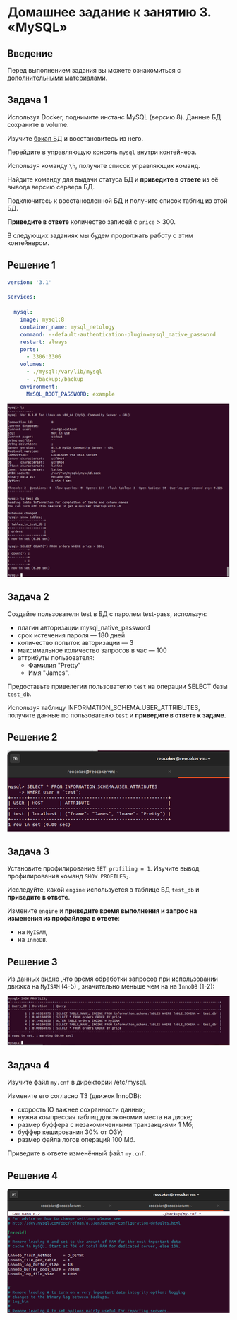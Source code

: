 # Домашнее задание к занятию 3. «MySQL»

## Введение

Перед выполнением задания вы можете ознакомиться с 
[дополнительными материалами](https://github.com/netology-code/virt-homeworks/blob/virt-11/additional/README.md).

## Задача 1

Используя Docker, поднимите инстанс MySQL (версию 8). Данные БД сохраните в volume.

Изучите [бэкап БД](https://github.com/netology-code/virt-homeworks/tree/virt-11/06-db-03-mysql/test_data) и 
восстановитесь из него.

Перейдите в управляющую консоль `mysql` внутри контейнера.

Используя команду `\h`, получите список управляющих команд.

Найдите команду для выдачи статуса БД и **приведите в ответе** из её вывода версию сервера БД.

Подключитесь к восстановленной БД и получите список таблиц из этой БД.

**Приведите в ответе** количество записей с `price` > 300.

В следующих заданиях мы будем продолжать работу с этим контейнером.

## Решение 1
```yaml                                                                                        
version: '3.1'

services:

  mysql:
    image: mysql:8
    container_name: mysql_netology
    command: --default-authentication-plugin=mysql_native_password
    restart: always
    ports:
      - 3306:3306
    volumes:
      - ./mysql:/var/lib/mysql
      - ./backup:/backup
    environment:
      MYSQL_ROOT_PASSWORD: example

```
![1.png](./img/1.png)

## Задача 2

Создайте пользователя test в БД c паролем test-pass, используя:

- плагин авторизации mysql_native_password
- срок истечения пароля — 180 дней 
- количество попыток авторизации — 3 
- максимальное количество запросов в час — 100
- аттрибуты пользователя:
    - Фамилия "Pretty"
    - Имя "James".

Предоставьте привелегии пользователю `test` на операции SELECT базы `test_db`.
    
Используя таблицу INFORMATION_SCHEMA.USER_ATTRIBUTES, получите данные по пользователю `test` и 
**приведите в ответе к задаче**.

## Решение 2

![2.png](./img/2.png)

## Задача 3

Установите профилирование `SET profiling = 1`.
Изучите вывод профилирования команд `SHOW PROFILES;`.

Исследуйте, какой `engine` используется в таблице БД `test_db` и **приведите в ответе**.

Измените `engine` и **приведите время выполнения и запрос на изменения из профайлера в ответе**:
- на `MyISAM`,
- на `InnoDB`.


## Решение 3

Из данных видно ,что время обработки запросов при использовании движка на `MyISAM` (4-5) , значительно меньше чем на на `InnoDB` (1-2):

![3.png](./img/3.png)


## Задача 4 

Изучите файл `my.cnf` в директории /etc/mysql.

Измените его согласно ТЗ (движок InnoDB):

- скорость IO важнее сохранности данных;
- нужна компрессия таблиц для экономии места на диске;
- размер буффера с незакомиченными транзакциями 1 Мб;
- буффер кеширования 30% от ОЗУ;
- размер файла логов операций 100 Мб.

Приведите в ответе изменённый файл `my.cnf`.

## Решение 4

![4.png](./img/4.png)


